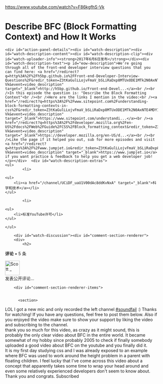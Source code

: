 <a href="https://www.youtube.com/watch?v=F86kgfhS-Vk">https://www.youtube.com/watch?v=F86kgfhS-Vk</a><div id="articleHeader"><h1>              Describe BFC (Block Formatting Context) and How It Works        </h1></div>




      


  


    <div id="action-panel-details"><div id="watch-description"><div id="watch-description-content"><div id="watch-description-clip"><div id="watch-uploader-info"><strong>2017年6月6日发布</strong></div><div id="watch-description-text"><p id="eow-description">We're going through all of the front-end developer interview questions that you can find here: <a href="/redirect?q=http%3A%2F%2Fh5bp.github.io%2FFront-end-Developer-Interview-Questions%2F&redir_token=Z3tKaGulLLojvFmaV_bSLiRaDxp8MTUxODE1MTk2N0AxNTE4MDY1NTY3&v=F86kgfhS-Vk&event=video_description" target="_blank">http://h5bp.github.io/Front-end-Devel...</a><br /><br />In this episode the question is: "Describe the Block Formatting Context"<br /><br />Here are the links I mention in the video:<br /><a href="/redirect?q=https%3A%2F%2Fwww.sitepoint.com%2Funderstanding-block-formatting-contexts-in-css%2F&redir_token=Z3tKaGulLLojvFmaV_bSLiRaDxp8MTUxODE1MTk2N0AxNTE4MDY1NTY3&v=F86kgfhS-Vk&event=video_description" target="_blank">https://www.sitepoint.com/understandi...</a><br /><a href="/redirect?q=https%3A%2F%2Fdeveloper.mozilla.org%2Fen-US%2Fdocs%2FWeb%2FGuide%2FCSS%2FBlock_formatting_context&redir_token=Z3tKaGulLLojvFmaV_bSLiRaDxp8MTUxODE1MTk2N0AxNTE4MDY1NTY3&v=F86kgfhS-Vk&event=video_description" target="_blank">https://developer.mozilla.org/en-US/d...</a><br /><br />Like the page if it helped you out, sub for more episodes and visit <a href="/redirect?q=https%3A%2F%2Fwww.jumpjet.io&redir_token=Z3tKaGulLLojvFmaV_bSLiRaDxp8MTUxODE1MTk2N0AxNTE4MDY1NTY3&v=F86kgfhS-Vk&event=video_description" target="_blank">https://www.jumpjet.io</a> if you want practice & feedback to help you get a web developer job!</p></div>  <div id="watch-description-extras">
    <ul>
            <li>
    
    <ul>
        <li><a href="/channel/UCiDF_uaU1V00dAc8ddKvNxA" target="_blank">科学和技术</a></li>
    </ul>
  </li>

            <li>
    
    <ul>
        <li>标准YouTube许可</li>
    </ul>
  </li>

    </ul>
  </div>
  
  




        <div id="watch-discussion"><div id="comment-section-renderer">
        <div>
            <h2>
<b>评论</b> • 5 条  </h2>

            
<div>
  
    
      
        
  <img src="https://yt3.ggpht.com/-y1w-VXAcGBg/AAAAAAAAAAI/AAAAAAAAAAA/25KvsE6xQFw/s48-c-k-no-mo-rj-c0xffffff/photo.jpg" width="48" height="48" alt="Scott _" />

        
      
    
  



<div><div>发表公开评论…</div>
                

          
        
        <div id="comment-section-renderer-items">
      

          <section>
<div>



    
<div><div><div>LOL I got a new mic and only recorded the left channel <a href="/results?search_query=%23soundfail" target="_blank">#soundfail</a> :) Thanks for watching! If you have any questions, feel free to post them below. Also if you enjoyed the video make sure to show your support by liking the video and subscribing to the channel.﻿</div>

</section>
      <section>
<div>



    
<div><div><div>thank you so much for this video, as crazy as it might sound, this is probably the only clear video about BFC in the entire world. It became somewhat of my hobby since probably 2005 to check if finally somebody uploaded a good video about BFC on the youtube and you finally did it.﻿</div>

</section>
      <section>
<div>



    
<div><div><div>It is my first day studying css and I was already exposed to an example where BFC was used to work around the height problem in a parent with floating children. I feel lucky that I've come across this video about a concept that apparently takes some time to wrap your head around and even some relatively experienced developers don't seem to know about. Thank you and congrats. Subscribed﻿</div>

</section>

  

        
      
        

      
    


      
